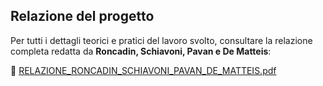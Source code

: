 ## Relazione del progetto

Per tutti i dettagli teorici e pratici del lavoro svolto, consultare la relazione completa redatta da **Roncadin, Schiavoni, Pavan e De Matteis**:

📄 [RELAZIONE_RONCADIN_SCHIAVONI_PAVAN_DE_MATTEIS.pdf](RELAZIONE_RONCADIN_SCHIAVONI_PAVAN_DE_MATTEIS.pdf)
